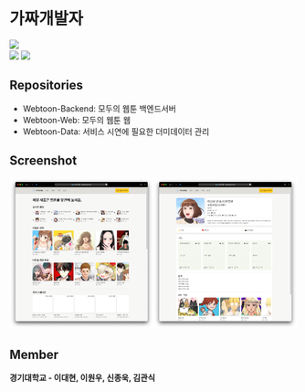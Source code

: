 # 가짜개발자

<a href="https://securecoding.software"/><img src="https://img.shields.io/badge/소개딩%20해커톤%20시즌4-최우수-9cf"/></a> <br>
<img src="https://img.shields.io/badge/React-61DAFB?style=flat&logo=React&logoColor=white"/>
<img src="https://img.shields.io/badge/MariaDB-003545?style=flat&logo=MariaDB&logoColor=white"/>

## Repositories

- Webtoon-Backend: 모두의 웹툰 백엔드서버
- Webtoon-Web: 모두의 웹툰 웹
- Webtoon-Data: 서비스 시연에 필요한 더미데이터 관리

## Screenshot

<div align="center">
  <img src = "/profile/screenshot/main.png" width = "50%"><img src = "/profile/screenshot/page.png" width = "50%">
</div>

## Member

<b>경기대학교 - 이대현<b>, 이원우, 신종욱, 김관식
